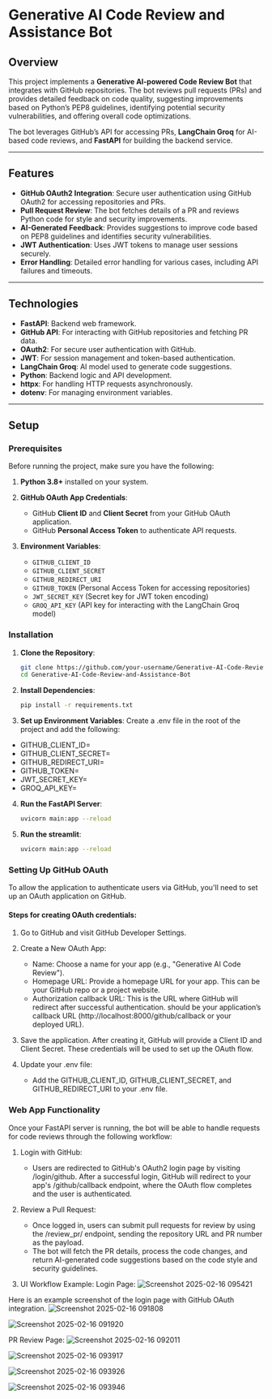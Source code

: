 # Generative AI Code Review and Assistance Bot

## Overview

This project implements a **Generative AI-powered Code Review Bot** that integrates with GitHub repositories. The bot reviews pull requests (PRs) and provides detailed feedback on code quality, suggesting improvements based on Python’s PEP8 guidelines, identifying potential security vulnerabilities, and offering overall code optimizations. 

The bot leverages GitHub’s API for accessing PRs, **LangChain Groq** for AI-based code reviews, and **FastAPI** for building the backend service.

---

## Features

- **GitHub OAuth2 Integration**: Secure user authentication using GitHub OAuth2 for accessing repositories and PRs.
- **Pull Request Review**: The bot fetches details of a PR and reviews Python code for style and security improvements.
- **AI-Generated Feedback**: Provides suggestions to improve code based on PEP8 guidelines and identifies security vulnerabilities.
- **JWT Authentication**: Uses JWT tokens to manage user sessions securely.
- **Error Handling**: Detailed error handling for various cases, including API failures and timeouts.

---

## Technologies

- **FastAPI**: Backend web framework.
- **GitHub API**: For interacting with GitHub repositories and fetching PR data.
- **OAuth2**: For secure user authentication with GitHub.
- **JWT**: For session management and token-based authentication.
- **LangChain Groq**: AI model used to generate code suggestions.
- **Python**: Backend logic and API development.
- **httpx**: For handling HTTP requests asynchronously.
- **dotenv**: For managing environment variables.

---

## Setup

### Prerequisites

Before running the project, make sure you have the following:

1. **Python 3.8+** installed on your system.
2. **GitHub OAuth App Credentials**:
    - GitHub **Client ID** and **Client Secret** from your GitHub OAuth application.
    - GitHub **Personal Access Token** to authenticate API requests.

3. **Environment Variables**:
    - `GITHUB_CLIENT_ID`
    - `GITHUB_CLIENT_SECRET`
    - `GITHUB_REDIRECT_URI`
    - `GITHUB_TOKEN` (Personal Access Token for accessing repositories)
    - `JWT_SECRET_KEY` (Secret key for JWT token encoding)
    - `GROQ_API_KEY` (API key for interacting with the LangChain Groq model)

### Installation

1. **Clone the Repository**:

   ```bash
   git clone https://github.com/your-username/Generative-AI-Code-Review-and-Assistance-Bot.git
   cd Generative-AI-Code-Review-and-Assistance-Bot

2. **Install Dependencies**:

    ```bash
    pip install -r requirements.txt
    ```

3. **Set up Environment Variables**:
Create a .env file in the root of the project and add the following:
- GITHUB_CLIENT_ID=<your-client-id>
- GITHUB_CLIENT_SECRET=<your-client-secret>
- GITHUB_REDIRECT_URI=<your-redirect-uri>
- GITHUB_TOKEN=<your-github-token>
- JWT_SECRET_KEY=<your-jwt-secret-key>
- GROQ_API_KEY=<your-groq-api-key>

4. **Run the FastAPI Server**:

    ```bash
    uvicorn main:app --reload
    ```

5. **Run the streamlit**:

    ```bash
    uvicorn main:app --reload
    ```

### Setting Up GitHub OAuth

To allow the application to authenticate users via GitHub, you'll need to set up an OAuth application on GitHub.

#### Steps for creating OAuth credentials:
1. Go to GitHub and visit GitHub Developer Settings.

2. Create a New OAuth App:
   - Name: Choose a name for your app (e.g., "Generative AI Code Review").
   - Homepage URL: Provide a homepage URL for your app. This can be your GitHub repo or a project website.
   - Authorization callback URL: This is the URL where GitHub will redirect after successful authentication.    should be your application’s callback URL (http://localhost:8000/github/callback or your deployed URL).
3. Save the application. After creating it, GitHub will provide a Client ID and Client Secret. These credentials will be used to set up the OAuth flow.

4. Update your .env file:
    - Add the GITHUB_CLIENT_ID, GITHUB_CLIENT_SECRET, and GITHUB_REDIRECT_URI to your .env file.

### Web App Functionality
Once your FastAPI server is running, the bot will be able to handle requests for code reviews through the following workflow:

1. Login with GitHub:
    - Users are redirected to GitHub's OAuth2 login page by visiting /login/github. After a successful login, GitHub will redirect to your app's /github/callback endpoint, where the OAuth flow completes and the user is authenticated.
2. Review a Pull Request:
    - Once logged in, users can submit pull requests for review by using the /review_pr/ endpoint, sending the repository URL and PR number as the payload.
    - The bot will fetch the PR details, process the code changes, and return AI-generated code suggestions based on the code style and security guidelines.

3. UI Workflow Example:
Login Page:
![Screenshot 2025-02-16 095421](https://github.com/user-attachments/assets/59da7bf4-fb7d-4ad7-9cda-65855e144118)

Here is an example screenshot of the login page with GitHub OAuth integration.
![Screenshot 2025-02-16 091808](https://github.com/user-attachments/assets/491318d0-005e-4602-be91-944a3a5e7e49)

![Screenshot 2025-02-16 091920](https://github.com/user-attachments/assets/d9a00d7d-d709-4284-82c4-917c94ddc0c7)

PR Review Page:
![Screenshot 2025-02-16 092011](https://github.com/user-attachments/assets/f3ae2e16-7f11-467b-a12d-1447151d76f2)

![Screenshot 2025-02-16 093917](https://github.com/user-attachments/assets/d9ddd98d-2d4c-43f4-8b42-0c80c81010f6)

![Screenshot 2025-02-16 093926](https://github.com/user-attachments/assets/fa0d18d0-0e53-4e4c-b3b2-b1d0e46bd99f)

![Screenshot 2025-02-16 093946](https://github.com/user-attachments/assets/1ca353e1-aba5-4d17-960a-5613b74440f0)

